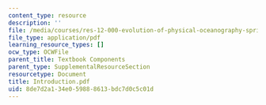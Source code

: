 ```yaml
---
content_type: resource
description: ''
file: /media/courses/res-12-000-evolution-of-physical-oceanography-spring-2007/8de7d2a134e059888613bdc7d0c5c01d_Introduction.pdf
file_type: application/pdf
learning_resource_types: []
ocw_type: OCWFile
parent_title: Textbook Components
parent_type: SupplementalResourceSection
resourcetype: Document
title: Introduction.pdf
uid: 8de7d2a1-34e0-5988-8613-bdc7d0c5c01d
---
```

